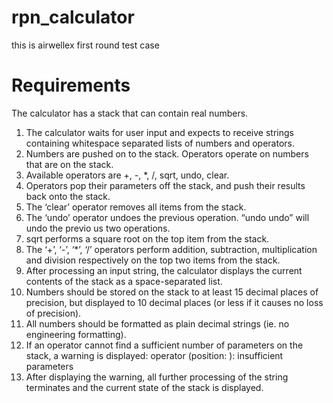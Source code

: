 # rpn_calculator
this is airwellex first round test case


# Requirements
The calculator has a stack that can contain real numbers.
1. The calculator waits for user input and expects to receive strings containing whitespace separated lists of numbers and
operators.
2. Numbers are pushed on to the stack. Operators operate on numbers that are on the stack.
3. Available operators are +, -, *, /, sqrt, undo, clear.
4. Operators pop their parameters off the stack, and push their results back onto the stack.
5. The ‘clear’ operator removes all items from the stack.
6. The ‘undo’ operator undoes the previous operation. “undo undo” will undo the previo us two operations.
7. sqrt performs a square root on the top item from the stack.
8. The ‘+’, ‘-’, ‘*’, ‘/’ operators perform addition, subtraction, multiplication and division respectively on the top two items from
the stack.
9. After processing an input string, the calculator displays the current contents of the stack as a space-separated list.
10. Numbers should be stored on the stack to at least 15 decimal places of precision, but displayed to 10 decimal places (or less if
it causes no loss of precision).
11. All numbers should be formatted as plain decimal strings (ie. no engineering formatting).
12. If an operator cannot find a sufficient number of parameters on the stack, a warning is displayed:
operator <operator> (position: <pos>): insufficient parameters
13. After displaying the warning, all further processing of the string terminates and the current state of the stack is displayed.
